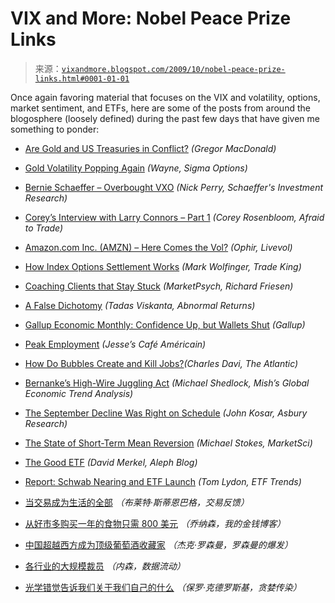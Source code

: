 <!--yml

category: 未分类

date: 2024-05-18 17:27:05

-->

# VIX and More: Nobel Peace Prize Links

> 来源：[`vixandmore.blogspot.com/2009/10/nobel-peace-prize-links.html#0001-01-01`](http://vixandmore.blogspot.com/2009/10/nobel-peace-prize-links.html#0001-01-01)

Once again favoring material that focuses on the VIX and volatility, options, market sentiment, and ETFs, here are some of the posts from around the blogosphere (loosely defined) during the past few days that have given me something to ponder:

+   [Are Gold and US Treasuries in Conflict?](http://gregor.us/policy/are-gold-and-us-treasuries-in-conflict/) *(Gregor MacDonald)*

+   [Gold Volatility Popping Again](http://sigmaoptions.blogspot.com/2009/10/gold-volatility-popping-again.html) *(Wayne, Sigma Options)*

+   [Bernie Schaeffer – Overbought VXO](http://www.schaeffersresearch.com/commentary/content/bernie+schaeffer+-+overbought+vxo+/trading_floor_blog.aspx?single=true&blogid=95640#95640) *(Nick Perry, Schaeffer's Investment Research)*

+   [Corey’s Interview with Larry Connors – Part 1](http://blog.afraidtotrade.com/coreys-interview-with-larry-connors-part-1/) *(Corey Rosenbloom, Afraid to Trade)*

+   [Amazon.com Inc. (AMZN) – Here Comes the Vol?](http://livevol.blogspot.com/2009/10/amazoncom-inc-amzn-here-comes-vol.html) *(Ophir, Livevol)*

+   [How Index Options Settlement Works](http://community.tradeking.com/members/tk-all-star/blogs/42384-how-index-options-settlement-works) *(Mark Wolfinger, Trade King)*

+   [Coaching Clients that Stay Stuck](http://www.marketpsych.com/blog/2009/10/coaching-clients-that-stay-stuck.html) *(MarketPsych, Richard Friesen)*

+   [A False Dichotomy](http://www.abnormalreturns.com/2009/10/a-false-dichotomy/) *(Tadas Viskanta, Abnormal Returns)*

+   [Gallup Economic Monthly: Confidence Up, but Wallets Shut](http://www.gallup.com/poll/123590/Gallup-Economic-Monthly-Confidence-Up-Wallets-Shut.aspx) *(Gallup)*

+   [Peak Employment](http://jessescrossroadscafe.blogspot.com/2009/10/peak-employment.html) *(Jesse’s Café Américain)*

+   [How Do Bubbles Create and Kill Jobs?](http://business.theatlantic.com/2009/10/bubble_theory.php)*(Charles Davi, The Atlantic)*

+   [Bernanke’s High-Wire Juggling Act](http://globaleconomicanalysis.blogspot.com/2009/10/bernankes-high-wire-juggling-act.html) *(Michael Shedlock, Mish’s Global Economic Trend Analysis)*

+   [The September Decline Was Right on Schedule](http://asburyresearch.blogspot.com/2009/10/seasonal-analysis-september-decline-was.html) *(John Kosar, Asbury Research)*

+   [The State of Short-Term Mean Reversion](http://marketsci.wordpress.com/2009/10/05/the-state-of-short-term-mean-reversion-september-2009/) *(Michael Stokes, MarketSci)*

+   [The Good ETF](http://alephblog.com/2009/10/09/the-good-etf/) *(David Merkel, Aleph Blog)*

+   [Report: Schwab Nearing and ETF Launch](http://www.etftrends.com/2009/10/reports-schwab-nearing-an-etf-launch.html) *(Tom Lydon, ETF Trends)*

+   [当交易成为生活的全部](http://traderfeed.blogspot.com/2009/10/when-trading-for-living-becomes-living.html) *（布莱特·斯蒂恩巴格，交易反馈）*

+   [从好市多购买一年的食物只需 800 美元](http://www.mymoneyblog.com/archives/2009/10/1-years-supply-of-food-for-800-from-costco.html) *（乔纳森，我的金钱博客）*

+   [中国超越西方成为顶级葡萄酒收藏家](http://rosemanblog.sovereignsociety.com/2009/10/chinese-surpass-west-as-fine-wine-collectors.html) *（杰克·罗森曼，罗森曼的爆发）*

+   [各行业的大规模裁员](http://flowingdata.com/2009/10/09/mass-layoffs-by-industry/) *（内森，数据流动）*

+   [光学错觉告诉我们关于我们自己的什么](http://paul.kedrosky.com/archives/2009/10/what_optical_il.html) *（保罗·克德罗斯基，贪婪传染）*
